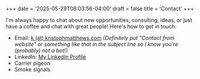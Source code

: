 +++
date = '2025-05-29T08:03:56-04:00'
draft = false
title = 'Contact'
+++

I'm always happy to chat about new opportunities, consulting, ideas, or just have a coffee and chat with great people! Here's how to get in touch:

- Email: [k (at) kristophmatthews.com](mailto:k@kristophmatthews.com) _(Definitely put "Contact from website" or something like that in the subject line so I know you're (probably) not a bot!)_
- LinkedIn: [My LinkedIn Profile](https://www.linkedin.com/in/kristophermatthews/)
- Carrier pigeon
- Smoke signals